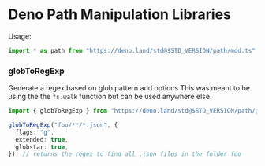 # Deno Path Manipulation Libraries

Usage:

```ts
import * as path from "https://deno.land/std@$STD_VERSION/path/mod.ts";
```

### globToRegExp

Generate a regex based on glob pattern and options This was meant to be using
the the `fs.walk` function but can be used anywhere else.

```ts
import { globToRegExp } from "https://deno.land/std@$STD_VERSION/path/glob.ts";

globToRegExp("foo/**/*.json", {
  flags: "g",
  extended: true,
  globstar: true,
}); // returns the regex to find all .json files in the folder foo
```
